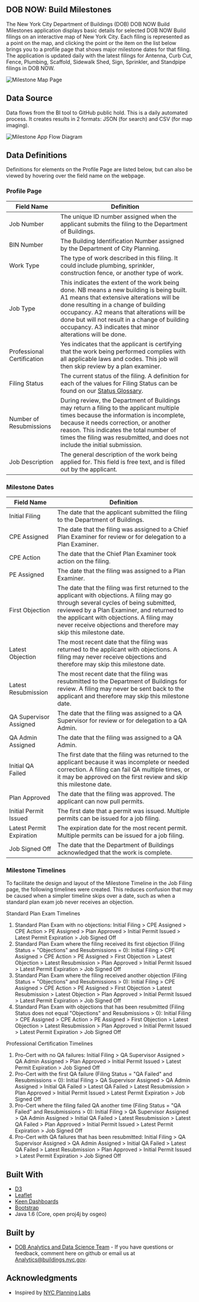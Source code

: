 ## DOB NOW: Build Milestones

The New York City Department of Buildings (DOB) DOB NOW Build Milestones application displays basic details for selected DOB NOW Build filings on an interactive map of New York City. Each filing is represented as a point on the map, and clicking the point or the item on the list below brings you to a profile page that shows major milestone dates for that filing. The application is updated daily with the latest filings for Antenna, Curb Cut, Fence, Plumbing, Scaffold, Sidewalk Shed, Sign, Sprinkler, and Standpipe filings in DOB NOW.

![Milestone Map Page](https://github.com/cnicklin/DOB_NOW_Milestone_App/blob/gh-pages/MapPage.PNG)

## Data Source

Data flows from the BI tool to GitHub public hold. This is a daily automated process. It creates results in 2 formats: JSON (for search) and CSV (for map imaging).

<img align="center" width="" height="" src="https://github.com/cnicklin/DOB_NOW_Milestone_App/blob/gh-pages/Flow.PNG" alt="Milestone App Flow Diagram">

## Data Definitions
Definitions for elements on the Profile Page are listed below, but can also be viewed by hovering over the field name on the webpage.

### Profile Page

| Field Name | Definition |
|-------------------------------|----------------------------------------------------------------------------------------------------------------------------------------------------------------------------------------------------|
| Job Number | The unique ID number assigned when the applicant submits the filing to the Department of Buildings. |
| BIN Number | The Building Identification Number assigned by the Department of City Planning. |
| Work Type | The type of work described in this filing. It could include plumbing, sprinkler, construction fence, or another type of work. |
| Job Type | This indicates the extent of the work being done. NB means a new building is being built. A1 means that extensive alterations will be done resulting in a change of building occupancy. A2 means that alterations will be done but will not result in a change of building occupancy. A3 indicates that minor alterations will be done. |
| Professional Certification | Yes indicates that the applicant is certifying that the work being performed complies with all applicable laws and codes. This job will then skip review by a plan examiner. |
| Filing Status | The current status of the filing. A definition for each of the values for Filing Status can be found on our [Status Glossary](https://github.com/cnicklin/DOB_NOW_Milestone_App/blob/gh-pages/Statuses.md). |
| Number of Resubmissions | During review, the Department of Buildings may return a filing to the applicant multiple times because the information is incomplete, because it needs correction, or another reason. This indicates the total number of times the filing was resubmitted, and does not include the initial submission. |
| Job Description | The general description of the work being applied for. This field is free text, and is filled out by the applicant. |

### Milestone Dates

| Field Name | Definition |
|-------------------------------|----------------------------------------------------------------------------------------------------------------------------------------------------------------------------------------------------|
| Initial Filing | The date that the applicant submitted the filing to the Department of Buildings. |
| CPE Assigned | The date that the filing was assigned to a Chief Plan Examiner for review or for delegation to a Plan Examiner. |
| CPE Action | The date that the Chief Plan Examiner took action on the filing. |
| PE Assigned | The date that the filing was assigned to a Plan Examiner. |
| First Objection | The date that the filing was first returned to the applicant with objections. A filing may go through several cycles of being submitted, reviewed by a Plan Examiner, and returned to the applicant with objections. A filing may never receive objections and therefore may skip this milestone date. |
| Latest Objection | The most recent date that the filing was returned to the applicant with objections. A filing may never receive objections and therefore may skip this milestone date. |
| Latest Resubmission | The most recent date that the filing was resubmitted to the Department of Buildings for review. A filing may never be sent back to the applicant and therefore may skip this milestone date. |
| QA Supervisor Assigned | The date that the filing was assigned to a QA Supervisor for review or for delegation to a QA Admin. |
| QA Admin Assigned | The date that the filing was assigned to a QA Admin. |
| Initial QA Failed | The first date that the filing was returned to the applicant because it was incomplete or needed correction. A filing can fail QA multiple times, or it may be approved on the first review and skip this milestone date. |
| Plan Approved | The date that the filing was approved. The applicant can now pull permits. |
| Initial Permit Issued | The first date that a permit was issued. Multiple permits can be issued for a job filing. |
| Latest Permit Expiration | The expiration date for the most recent permit. Multiple permits can be issued for a job filing. |
| Job Signed Off | The date that the Department of Buildings acknowledged that the work is complete. |

### Milestone Timelines

To facilitate the design and layout of the Milestone Timeline in the Job Filing page, the following timelines were created. This reduces confusion that may be caused when a simpler timeline skips over a date, such as when a standard plan exam job never receives an objection.

Standard Plan Exam Timelines
<ol>
    <li>Standard Plan Exam with no objections: Initial Filing > CPE Assigned > CPE Action > PE Assigned > Plan Approved > Initial Permit Issued > Latest Permit Expiration > Job Signed Off</li>
    <li>Standard Plan Exam where the filing received its first objection (Filing Status = "Objections" and Resubmissions = 0): Initial Filing > CPE Assigned > CPE Action > PE Assigned > First Objection > Latest Objection > Latest Resubmission > Plan Approved > Initial Permit Issued > Latest Permit Expiration > Job Signed Off</li>
    <li>Standard Plan Exam where the filing received another objection (Filing Status = "Objections" and Resubmissions > 0): Initial Filing > CPE Assigned > CPE Action > PE Assigned > First Objection > Latest Resubmission > Latest Objection > Plan Approved > Initial Permit Issued > Latest Permit Expiration > Job Signed Off</li>
    <li>Standard Plan Exam with objections that has been resubmitted (Filing Status does not equal "Objections" and Resubmissions > 0): Initial Filing > CPE Assigned > CPE Action > PE Assigned > First Objection > Latest Objection > Latest Resubmission > Plan Approved > Initial Permit Issued > Latest Permit Expiration > Job Signed Off</li>
</ol>

Professional Certification Timelines
<ol>
    <li>Pro-Cert with no QA failures: Initial Filing > QA Supervisor Assigned > QA Admin Assigned > Plan Approved > Initial Permit Issued > Latest Permit Expiration > Job Signed Off</li>
    <li>Pro-Cert with the first QA failure (Filing Status = "QA Failed" and Resubmissions = 0): Initial Filing > QA Supervisor Assigned > QA Admin Assigned > Initial QA Failed > Latest QA Failed > Latest Resubmission > Plan Approved > Initial Permit Issued > Latest Permit Expiration > Job Signed Off</li>
    <li>Pro-Cert where the filing failed QA another time (Filing Status = "QA Failed" and Resubmissions > 0): Initial Filing > QA Supervisor Assigned > QA Admin Assigned > Initial QA Failed > Latest Resubmission > Latest QA Failed > Plan Approved > Initial Permit Issued > Latest Permit Expiration > Job Signed Off</li>
    <li>Pro-Cert with QA failures that has been resubmitted: Initial Filing > QA Supervisor Assigned > QA Admin Assigned > Initial QA Failed > Latest QA Failed > Latest Resubmission > Plan Approved > Initial Permit Issued > Latest Permit Expiration > Job Signed Off</li>
</ol>


## Built With

* [D3](https://d3js.org/)
* [Leaflet](https://leafletjs.com/)
* [Keen Dashboards](https://keen.github.io/dashboards/)
* [Bootstrap](https://getbootstrap.com/)
* Java 1.6 (Core, open proj4j by osgeo)

## Built by

* [DOB Analytics and Data Science Team](https://www1.nyc.gov/site/buildings/about/metrics-reports.page) - If you have questions or feedback, comment here on github or email us at [Analytics@buildings.nyc.gov](mailto:analytics@buildings.nyc.gov). 

## Acknowledgments

* Inspired by [NYC Planning Labs](https://planninglabs.nyc/)

